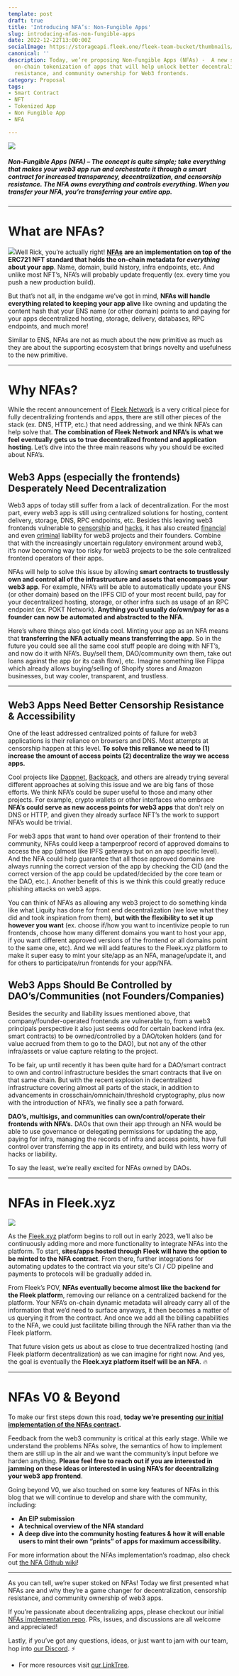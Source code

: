 ```yaml
---
template: post
draft: true
title: 'Introducing NFA’s: Non-Fungible Apps'
slug: introducing-nfas-non-fungible-apps
date: 2022-12-22T13:00:00Z
socialImage: https://storageapi.fleek.one/fleek-team-bucket/thumbnails/fleekxyz-nfa-thumb.png
canonical: ''
description: Today, we’re proposing Non-Fungible Apps (NFAs) -  A new standard for
  on-chain tokenization of apps that will help unlock better decentralization, censorship
  resistance, and community ownership for Web3 frontends.
category: Proposal
tags:
- Smart Contract
- NFT
- Tokenized App
- Non Fungible App
- NFA

---
```

![](https://storageapi.fleek.one/fleek-team-bucket/thumbnails/fleekxyz-nfa-thumb.png)

##### Non-Fungible Apps (NFA) – The concept is quite simple; take everything that makes your web3 app run and orchestrate it through a smart contract for increased transparency, decentralization, and censorship resistance. The NFA owns everything and controls everything. When you transfer your NFA, you’re transferring your _entire_ app.

***

# What are NFAs?

![](https://storageapi.fleek.one/fleek-team-bucket/Blogs/nfa-extra-steps.jpeg)Well Rick, you’re actually right! [**NFAs**](https://github.com/fleekxyz/non-fungible-apps) **are an implementation on top of the ERC721 NFT standard that holds the on-chain metadata for _everything_ about your app**. Name, domain, build history, infra endpoints, etc. And unlike most NFT’s, NFA’s will probably update frequently (ex. every time you push a new production build).

But that’s not all, in the endgame we’ve got in mind, **NFAs will handle everything related to keeping your app alive** like owning and updating the content hash that your ENS name (or other domain) points to and paying for your apps decentralized hosting, storage, delivery, databases, RPC endpoints, and much more!

Similar to ENS, NFAs are not as much about the new primitive as much as they are about the supporting ecosystem that brings novelty and usefulness to the new primitive.

***

# Why NFAs?

While the recent announcement of [Fleek Network](https://fleek.network) is a very critical piece for fully decentralizing frontends and apps, there are still other pieces of the stack (ex. DNS, HTTP, etc.) that need addressing, and we think NFA’s can help solve that. **The combination of Fleek Network and NFA’s is what we feel eventually gets us to true decentralized frontend and application hosting**. Let’s dive into the three main reasons why you should be excited about NFA’s.

## Web3 Apps (especially the frontends) Desperately Need Decentralization

Web3 apps of today still suffer from a lack of decentralization. For the most part, every web3 app is still using centralized solutions for hosting, content delivery, storage, DNS, RPC endpoints, etc. Besides this leaving web3 frontends vulnerable to [censorship](https://twitter.com/liamzebedee/status/1577525264963100674) and [hacks](https://www.coindesk.com/business/2021/12/10/badgerdao-reveals-details-of-how-it-was-hacked-for-120m/), it has also created [financial](https://www.coindesk.com/policy/2022/01/03/cftc-fines-crypto-betting-service-polymarket-14m-for-unregistered-swaps/) and even [criminal]( https://www.coindesk.com/policy/2022/11/22/tornado-cash-developer-alexey-pertsev-to-remain-in-jail-until-at-least-late-februrary/) liability for web3 projects and their founders. Combine that with the increasingly uncertain regulatory environment around web3, it’s now becoming way too risky for web3 projects to be the sole centralized frontend operators of their apps.

NFAs will help to solve this issue by allowing **smart contracts to trustlessly own and control all of the infrastructure and assets that encompass your web3 app**. For example, NFA’s will be able to automatically update your ENS (or other domain) based on the IPFS CID of your most recent build, pay for your decentralized hosting, storage, or other infra such as usage of an RPC endpoint (ex. POKT Network). **Anything you’d usually do/own/pay for as a founder can now be automated and abstracted to the NFA**.

Here’s where things also get kinda cool. Minting your app as an NFA means that **transferring the NFA actually means transferring the app**. So in the future you could see all the same cool stuff people are doing with NFT’s, and now do it with NFA’s. Buy/sell them, DAO/community own them, take out loans against the app (or its cash flow), etc. Imagine something like Flippa which already allows buying/selling of Shopify stores and Amazon businesses, but way cooler, transparent, and trustless.

***

## Web3 Apps Need Better Censorship Resistance & Accessibility

One of the least addressed centralized points of failure for web3 applications is their reliance on browsers and DNS. Most attempts at censorship happen at this level. **To solve this reliance we need to (1) increase the amount of access points (2) decentralize the way we access apps.**

Cool projects like [Dappnet](http://twitter.com/dappnetbby), [Backpack](https://www.backpack.app/), and others are already trying several different approaches at solving this issue and we are big fans of those efforts. We think NFA’s could be super useful to those and many other projects. For example, crypto wallets or other interfaces who embrace **NFA’s could serve as new access points for web3 apps** that don’t rely on DNS or HTTP, and given they already surface NFT’s the work to support NFA’s would be trivial.

For web3 apps that want to hand over operation of their frontend to their community, NFAs could keep a tamperproof record of approved domains to access the app (almost like IPFS gateways but on an app specific level). And the NFA could help guarantee that all those approved domains are always running the correct version of the app by checking the CID (and the correct version of the app could be updated/decided by the core team or the DAO, etc.). Another benefit of this is we think this could greatly reduce phishing attacks on web3 apps.

You can think of NFA’s as allowing any web3 project to do something kinda like what Liquity has done for front end decentralization (we love what they did and took inspiration from them), **but with the flexibility to set it up however you want** (ex. choose if/how you want to incentivize people to run frontends, choose how many different domains you want to host your app, if you want different approved versions of the frontend or all domains point to the same one, etc). And we will add features to the Fleek.xyz platform to make it super easy to mint your site/app as an NFA, manage/update it, and for others to participate/run frontends for your app/NFA.

## Web3 Apps Should Be Controlled by DAO’s/Communities (not Founders/Companies)

Besides the security and liability issues mentioned above, that company/founder-operated frontends are vulnerable to, from a web3 principals perspective it also just seems odd for certain backend infra (ex. smart contracts) to be owned/controlled by a DAO/token holders (and for value accrued from them to go to the DAO), but not any of the other infra/assets or value capture relating to the project.

To be fair, up until recently it has been quite hard for a DAO/smart contract to own and control infrastructure besides the smart contracts that live on that same chain. But with the recent explosion in decentralized infrastructure covering almost all parts of the stack, in addition to advancements in crosschain/omnichain/threshold cryptography, plus now with the introduction of NFA’s, we finally see a path forward.

**DAO’s, multisigs, and communities can own/control/operate their frontends with NFA’s.** DAOs that own their app through an NFA would be able to use governance or delegating permissions for updating the app, paying for infra, managing the records of infra and access points, have full control over transferring the app in its entirety, and build with less worry of hacks or liability.

To say the least, we’re really excited for NFAs owned by DAOs.

***

# NFAs in Fleek.xyz

![](https://storageapi.fleek.one/fleek-team-bucket/Blogs/fleek-distracted-nfas.jpeg)

As the [Fleek.xyz](https://fleek.xyz) platform begins to roll out in early 2023, we’ll also be continuously adding more and more functionality to integrate NFAs into the platform. To start, **sites/apps hosted through Fleek will have the option to be minted to the NFA contract**. From there, further integrations for automating updates to the contract via your site's CI / CD pipeline and payments to protocols will be gradually added in.

From Fleek’s POV, **NFAs eventually become almost like the backend for the Fleek platform**, removing our reliance on a centralized backend for the platform. Your NFA’s on-chain dynamic metadata will already carry all of the information that we’d need to surface anyways, it then becomes a matter of us querying it from the contract. And once we add all the billing capabilities to the NFA, we could just facilitate billing through the NFA rather than via the Fleek platform.

That future vision gets us about as close to true decentralized hosting (and Fleek platform decentralization) as we can imagine for right now. And yes, the goal is eventually the **Fleek.xyz platform itself will be an NFA**. 🔥

***

# NFAs V0 & Beyond

To make our first steps down this road, **today we’re presenting** [**our initial implementation of the NFAs contract**](https://github.com/fleekxyz/non-fungible-apps)**.**

Feedback from the web3 community is critical at this early stage. While we understand the problems NFAs solve, the semantics of how to implement them are still up in the air and we want the community’s input before we harden anything. **Please feel free to reach out if you are interested in jamming on these ideas or interested in using NFA’s for decentralizing your web3 app frontend**.

Going beyond V0, we also touched on some key features of NFAs in this blog that we will continue to develop and share with the community, including:

* **An EIP submission**
* **A technical overview of the NFA standard**
* **A deep dive into the community hosting features & how it will enable users to mint their own “prints” of apps for maximum accessibility.**

For more information about the NFAs implementation’s roadmap, also check out [the NFA Github wiki](https://github.com/fleekxyz/non-fungible-apps/wiki)!

***

As you can tell, we’re super stoked on NFAs! Today we first presented what NFAs are and why they’re a game changer for decentralization, censorship resistance, and community ownership of web3 apps.

If you’re passionate about decentralizing apps, please checkout our initial [NFAs implementation repo](https://github.com/fleekxyz/non-fungible-apps). PRs, issues, and discussions are all welcome and appreciated!

Lastly, if you’ve got any questions, ideas, or just want to jam with our team, hop into [our Discord](https://discord.gg/fleekxyz). ⚡️

* For more resources visit [our LinkTree](https://linktr.ee/fleek).